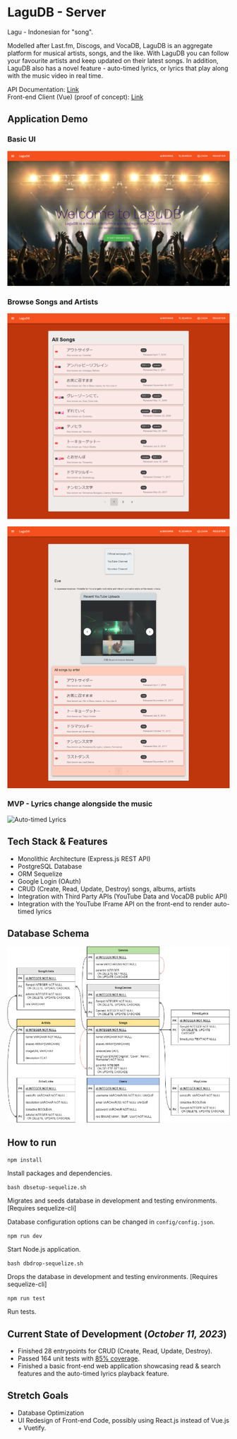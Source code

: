 # LaguDB - Server

Lagu - Indonesian for "song".

Modelled after Last.fm, Discogs, and VocaDB, LaguDB is an aggregate platform for musical artists, songs, and the like. With LaguDB you can follow your favourite artists and keep updated on their latest songs. In addition, LaguDB also has a novel feature - auto-timed lyrics, or lyrics that play along with the music video in real time. 

API Documentation: [Link](api-documentation.md)<br>
Front-end Client (Vue) (proof of concept): [Link](https://github.com/ValYauw/lagu-db-vue-client)

## Application Demo

### Basic UI
![Homepage](demo-screenshots/lagudb-home.png)

### Browse Songs and Artists
![Songs](demo-screenshots/lagudb-songs.png)

![Artist](demo-screenshots/lagudb-artist-detail.png)

### MVP - Lyrics change alongside the music
![Auto-timed Lyrics](demo-screenshots/auto-timed-lyrics.gif)

## Tech Stack & Features

 - Monolithic Architecture (Express.js REST API)
 - PostgreSQL Database
 - ORM Sequelize
 - Google Login (OAuth)
 - CRUD (Create, Read, Update, Destroy) songs, albums, artists
 - Integration with Third Party APIs (YouTube Data and VocaDB public API)
 - Integration with the YouTube IFrame API on the front-end to render auto-timed lyrics

## Database Schema

![ERD](ERD.png)

## How to run

```npm install```

Install packages and dependencies.

```bash dbsetup-sequelize.sh```

Migrates and seeds database in development and testing environments. [Requires sequelize-cli]

Database configuration options can be changed in `config/config.json`.

```npm run dev```

Start Node.js application.

```bash dbdrop-sequelize.sh```

Drops the database in development and testing environments. [Requires sequelize-cli]

```npm run test```

Run tests.

## Current State of Development (*October 11, 2023*)
 - Finished 28 entrypoints for CRUD (Create, Read, Update, Destroy).
 - Passed 164 unit tests with [85% coverage](__tests__/integration-test-results.PNG).
 - Finished a basic front-end web application showcasing read & search features and the auto-timed lyrics playback feature. 

## Stretch Goals
 - Database Optimization
 - UI Redesign of Front-end Code, possibly using React.js instead of Vue.js + Vuetify.
